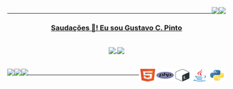 <div align="center">
  <a href="mailto:gustavocastag32@gmail.com"><img align="right" src="https://img.shields.io/badge/Gmail-D14836?style=for-the-badge&logo=gmail&logoColor=white" target="_blank" />
  <a href="https://www.instagram.com/gusta.castag"><img align="right" src="https://img.shields.io/badge/Instagram-E4405F?style=for-the-badge&logo=instagram&logoColor=white" target="_blank" />
</div><hr>
 
<div align="center">
  <h3>Saudações 🖖! Eu sou Gustavo C. Pinto</h3></br>
  <img height="190em" align="center" src="https://github-readme-streak-stats.herokuapp.com/?user=Gubriel&theme=tokyonight" />
  <img height="190em" align="center" src="https://github-readme-stats.vercel.app/api/top-langs/?username=Gubriel&theme=tokyonight" />
</div></br>

<div align="center"></br>
  <img align="left" src="https://img.shields.io/badge/Django-092E20?style=for-the-badge&logo=django&logoColor=green" target="_blank" />
  <img align="left" src="https://img.shields.io/badge/Android_Studio-107C10?style=for-the-badge&logo=android-studio&logoColor=white" target="_blank" />
  <img align="left" src="https://img.shields.io/badge/Laravel-FF2D20?style=for-the-badge&logo=laravel&logoColor=white" target="_blank" />
  <img align="right" height="30" width="40" src="https://raw.githubusercontent.com/devicons/devicon/master/icons/python/python-original.svg" />
  <img align="right" height="30" width="40" src="https://raw.githubusercontent.com/devicons/devicon/master/icons/java/java-original.svg" />
  <img align="right" height="30" width="40" src="https://raw.githubusercontent.com/devicons/devicon/master/icons/bash/bash-original.svg" />
  <img align="right" height="30" width="40" src="https://raw.githubusercontent.com/devicons/devicon/master/icons/php/php-original.svg" />
  <img align="right" height="30" width="40" src="https://raw.githubusercontent.com/devicons/devicon/master/icons/html5/html5-original.svg" />
</div><hr>
